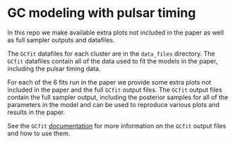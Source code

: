 # GC modeling with pulsar timing

In this repo we make available extra plots not included in the paper as well as full sampler outputs
and datafiles.

The `GCfit` datafiles for each cluster are in the `data_files` directory. The `GCfit` datafiles
contain all of the data used to fit the models in the paper, including the pulsar timing data.

For each of the 6 fits run in the paper we provide some extra plots not included in the paper and
the full `GCfit` output files. The `GCfit` output files contain the full sampler output, including
the posterior samples for all of the parameters in the model and can be used to reproduce various
plots and results in the paper.

See the `GCfit` [documentation](https://gcfit.readthedocs.io/en/develop/) for more information on the
`GCfit` output files and how to use them.
